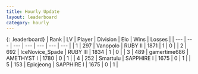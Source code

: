 ```yaml
---
title: Hourly Update
layout: leaderboard
category: hourly
---
```


{: .leaderboard}
| Rank | LV | Player | Division | Elo | Wins | Losses |
| --- | --- | --- | --- | --- | --- | --- |
| <span data-change="65">1</span> | 297 | <span title="ID: 596051">Vanopolo</span> | RUBY II | <span data-change="-300">1871</span> | <span data-change="-154">1</span> | <span data-change="-104">0</span> |
| <span data-change="99">2</span> | 692 | <span title="ID: 597289">IceNovice_Spade</span> | RUBY III | <span data-change="-275">1834</span> | <span data-change="-56">1</span> | <span data-change="-37">0</span> |
| <span data-change="125">3</span> | 489 | <span title="ID: 567729">gamertime686</span> | AMETHYST I | <span data-change="-285">1780</span> | <span data-change="-260">0</span> | <span data-change="-277">1</span> |
| <span data-change="276">4</span> | 252 | <span title="ID: 443865">Smartulu</span> | SAPPHIRE I | <span data-change="-250">1675</span> | <span data-change="-85">0</span> | <span data-change="-66">1</span> |
| <span data-change="286">5</span> | 153 | <span title="ID: 560210">Epicjeong</span> | SAPPHIRE I | <span data-change="-239">1675</span> | <span data-change="-116">0</span> | <span data-change="-148">1</span> |